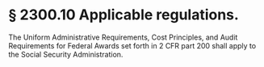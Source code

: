 # § 2300.10   Applicable regulations.

The Uniform Administrative Requirements, Cost Principles, and Audit Requirements for Federal Awards set forth in 2 CFR part 200 shall apply to the Social Security Administration.




